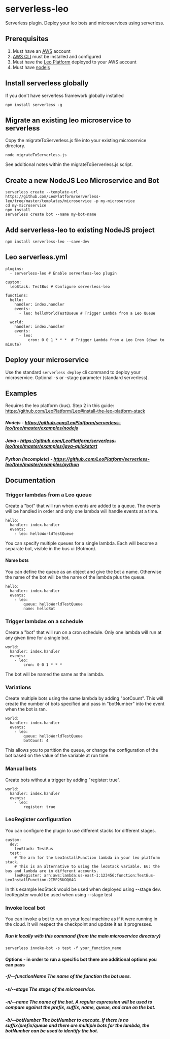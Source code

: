 # serverless-leo
Serverless plugin. Deploy your leo bots and microservices using serverless.

## Prerequisites

1. Must have an [AWS](https://aws.amazon.com/) account
2. [AWS CLI](https://docs.aws.amazon.com/cli/latest/userguide/cli-chap-install.html) must be installed and configured
3. Must have the [Leo Platform](https://github.com/LeoPlatform/Leo#install-the-leo-platform-stack) deployed to your AWS account
4. Must have [nodejs](https://nodejs.org/en/)


## Install serverless globally
If you don't have serverless framework globally installed
```
npm install serverless -g
```

## Migrate an existing leo microservice to serverless
Copy the migrateToServerless.js file into your existing microservice directory.
```
node migrateToServerless.js
```
See additional notes within the migrateToServerless.js script.

## Create a new NodeJS Leo Microservice and Bot
```
serverless create --template-url https://github.com/LeoPlatform/serverless-leo/tree/master/templates/microservice -p my-microservice
cd my-microservice
npm install
serverless create bot --name my-bot-name
```

## Add serverless-leo to existing NodeJS project
```
npm install serverless-leo --save-dev
```

## Leo serverless.yml
```
plugins:
  - serverless-leo # Enable serverless-leo plugin

custom:
  leoStack: TestBus # Configure serverless-leo

functions:
  hello:
    handler: index.handler
    events:
      - leo: helloWorldTestQueue # Trigger Lambda from a Leo Queue
  
  world:
    handler: index.handler
    events:
      - leo:
          cron: 0 0 1 * * *  # Trigger Lambda from a Leo Cron (down to minute)
```

## Deploy your microservice
Use the standard `serverless deploy` cli command to deploy your microservice. Optional -s or -stage parameter (standard serverless).

## Examples
Requires the leo platform (bus). Step 2 in this guide: https://github.com/LeoPlatform/Leo#install-the-leo-platform-stack
##### Nodejs - https://github.com/LeoPlatform/serverless-leo/tree/master/examples/nodejs
##### Java - https://github.com/LeoPlatform/serverless-leo/tree/master/examples/java-quickstart
##### Python (incomplete) - https://github.com/LeoPlatform/serverless-leo/tree/master/examples/python

## Documentation
### Trigger lambdas from a Leo queue
Create a "bot" that will run when events are added to a queue. The events will be handled in order and only one lambda will handle events at a time.
```
hello:
  handler: index.handler
  events:
    - leo: helloWorldTestQueue
```
You can specify multiple queues for a single lambda. Each will become a separate bot, visible in the bus ui (Botmon).

#### Name bots
You can define the queue as an object and give the bot a name. Otherwise the name of the bot will be the name of the lambda plus the queue.
```
hello:
  handler: index.handler
  events:
    - leo: 
        queue: helloWorldTestQueue
        name: helloBot
```

### Trigger lambdas on a schedule
Create a "bot" that will run on a cron schedule. Only one lambda will run at any given time for a single bot.
```
world:
  handler: index.handler
  events:
    - leo:
        cron: 0 0 1 * * * 
```
The bot will be named the same as the lambda.

### Variations
Create multiple bots using the same lambda by adding "botCount". This will create the number of bots specified and pass in "botNumber" into the event when the bot is ran.
```
world:
  handler: index.handler
  events:
    - leo:
        queue: helloWorldTestQueue
        botCount: 4
```
This allows you to partition the queue, or change the configuration of the bot based on the value of the variable at run time.

### Manual bots
Create bots without a trigger by adding "register: true".
```
world:
  handler: index.handler
  events:
    - leo:
        register: true
```

### LeoRegister configuration
You can configure the plugin to use different stacks for different stages.
```
custom:
  dev:
    leoStack: TestBus
  test:
    # The arn for the LeoInstallFunction lambda in your leo platform stack.
    # This is an alternative to using the leoStack variable. EG: the bus and lambda are in different accounts.
    leoRegister: arn:aws:lambda:us-east-1:123456:function:TestBus-LeoInstallFunction-2IMP25UOQ64G
```
In this example leoStack would be used when deployed using --stage dev. leoRegister would be used when using --stage test

### Invoke local bot
You can invoke a bot to run on your local machine as if it were running in the cloud. It will respect the checkpoint and update it as it progresses.
##### Run it locally with this command (from the main microservice directory)
```
serverless invoke-bot -s test -f your_function_name
```
#### Options - in order to run a specific bot there are additional options you can pass
##### -f/--functionName The name of the function the bot uses.
##### -s/--stage The stage of the microservice.
##### -n/--name The name of the bot. A regular expression will be used to compare against the prefix, suffix, name, queue, and cron on the bot.
##### -b/--botNumber The botNumber to execute. If there is no suffix/prefix/queue and there are multiple bots for the lambda, the botNumber can be used to identify the bot.
